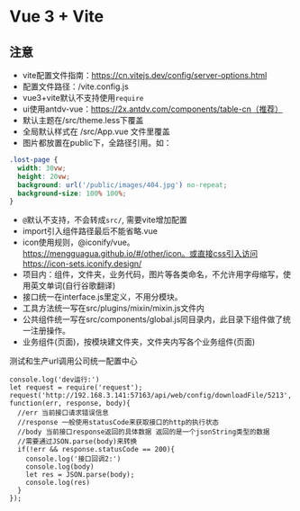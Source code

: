 # Vue 3 + Vite

## 注意
- vite配置文件指南：https://cn.vitejs.dev/config/server-options.html
- 配置文件路径：/vite.config.js
- vue3+vite默认不支持使用`require`
- ui使用antdv-vue：https://2x.antdv.com/components/table-cn（推荐）
- 默认主题在/src/theme.less下覆盖
- 全局默认样式在 /src/App.vue 文件里覆盖
- 图片都放置在public下，全路径引用。如：
```css
.lost-page {
  width: 30vw;
  height: 20vw;
  background: url('/public/images/404.jpg') no-repeat;
  background-size: 100% 100%;
}
```
- `@`默认不支持，不会转成`src/`, 需要vite增加配置
- import引入组件路径最后不能省略.vue
- icon使用规则，@iconify/vue。https://mengguagua.github.io/#/other/icon。或直接css引入访问https://icon-sets.iconify.design/
- 项目内：组件，文件夹，业务代码，图片等各类命名，不允许用字母缩写，使用英文单词(自行谷歌翻译)
- 接口统一在interface.js里定义，不用分模块。
- 工具方法统一写在src/plugins/mixin/mixin.js文件内
- 公共组件统一写在src/components/global.js同目录内，此目录下组件做了统一注册操作。
- 业务组件(页面)，按模块建文件夹，文件夹内写各个业务组件(页面)

测试和生产url调用公司统一配置中心
```
console.log('dev运行:')
let request = require('request');
request('http://192.168.3.141:57163/api/web/config/downloadFile/5213', function(err, response, body){
  //err 当前接口请求错误信息
  //response 一般使用statusCode来获取接口的http的执行状态
  //body 当前接口response返回的具体数据 返回的是一个jsonString类型的数据
  //需要通过JSON.parse(body)来转换
  if(!err && response.statusCode == 200){
    console.log('接口回调2:')
    console.log(body)
    let res = JSON.parse(body);
    console.log(res)
  }
});
```
